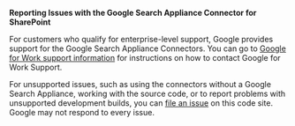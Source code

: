 **Reporting Issues with the Google Search Appliance Connector for SharePoint**

For customers who qualify for enterprise-level support, Google
provides support for the Google Search Appliance Connectors. You can
go to [Google for Work support information](http://www.google.com/support/enterprise/go/gsa_support)
for instructions on how to contact Google for Work Support.

For unsupported issues, such as using the connectors without a Google Search
Appliance, working with the source code, or to report problems with
unsupported development builds, you can [file an issue](http://code.google.com/p/google-enterprise-connector-sharepoint/issues/list) on this code site.
Google may not respond to every issue.